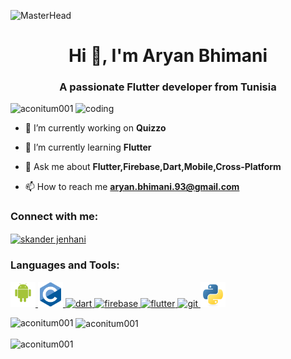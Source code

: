 ![MasterHead](https://www.anques.com/wp-content/uploads/2021/11/Flutter-development.jpg)
<h1 align="center">Hi 👋, I'm Aryan Bhimani</h1>
<h3 align="center">A passionate Flutter developer from Tunisia</h3>
<img align="right" alt="coding" width="400" src="https://cdn.dribbble.com/users/1162077/screenshots/3848914/programmer.gif">

<p align="left"> <img src="https://komarev.com/ghpvc/?username=aconitum001&label=Profile%20views&color=0e75b6&style=flat" alt="aconitum001" /> </p>

- 🔭 I’m currently working on **Quizzo**

- 🌱 I’m currently learning **Flutter**

- 💬 Ask me about **Flutter,Firebase,Dart,Mobile,Cross-Platform**

- 📫 How to reach me **aryan.bhimani.93@gmail.com**

<h3 align="left">Connect with me:</h3>
<p align="left">
<a href="https://linkedin.com/in/skander jenhani" target="blank"><img align="center" src="https://raw.githubusercontent.com/rahuldkjain/github-profile-readme-generator/master/src/images/icons/Social/linked-in-alt.svg" alt="skander jenhani" height="30" width="40" /></a>
</p>

<h3 align="left">Languages and Tools:</h3>
<p align="left"> <a href="https://developer.android.com" target="_blank" rel="noreferrer"> <img src="https://raw.githubusercontent.com/devicons/devicon/master/icons/android/android-original-wordmark.svg" alt="android" width="40" height="40"/> </a> <a href="https://www.cprogramming.com/" target="_blank" rel="noreferrer"> <img src="https://raw.githubusercontent.com/devicons/devicon/master/icons/c/c-original.svg" alt="c" width="40" height="40"/> </a> <a href="https://dart.dev" target="_blank" rel="noreferrer"> <img src="https://www.vectorlogo.zone/logos/dartlang/dartlang-icon.svg" alt="dart" width="40" height="40"/> </a> <a href="https://firebase.google.com/" target="_blank" rel="noreferrer"> <img src="https://www.vectorlogo.zone/logos/firebase/firebase-icon.svg" alt="firebase" width="40" height="40"/> </a> <a href="https://flutter.dev" target="_blank" rel="noreferrer"> <img src="https://www.vectorlogo.zone/logos/flutterio/flutterio-icon.svg" alt="flutter" width="40" height="40"/> </a> <a href="https://git-scm.com/" target="_blank" rel="noreferrer"> <img src="https://www.vectorlogo.zone/logos/git-scm/git-scm-icon.svg" alt="git" width="40" height="40"/> </a> <a href="https://www.python.org" target="_blank" rel="noreferrer"> <img src="https://raw.githubusercontent.com/devicons/devicon/master/icons/python/python-original.svg" alt="python" width="40" height="40"/> </a> </p>

<p><img align="left" src="https://github-readme-stats.vercel.app/api/top-langs?username=aconitum001&show_icons=true&locale=en&layout=compact" alt="aconitum001" /></p>

<p>&nbsp;<img align="center" src="https://github-readme-stats.vercel.app/api?username=aconitum001&show_icons=true&locale=en" alt="aconitum001" /></p>

<p><img align="center" src="https://github-readme-streak-stats.herokuapp.com/?user=aconitum001&" alt="aconitum001" /></p>
